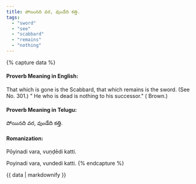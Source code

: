 ```yaml
---
title: పోయినది వర, వుండేది కత్తి.
tags:
  - "sword"
  - "see"
  - "scabbard"
  - "remains"
  - "nothing"
---
```


{% capture data %}
#### Proverb Meaning in English:
That which is gone is the Scabbard, that which remains is the sword.
(See No. 301.)
" He who is dead is nothing to his successor." ( Brown.)

#### Proverb Meaning in Telugu:
పోయినది వర, వుండేది కత్తి.

#### Romanization:
Pōyinadi vara, vuṇḍēdi katti.

Poyinadi vara, vundedi katti.
{% endcapture %}

{{ data | markdownify }}

